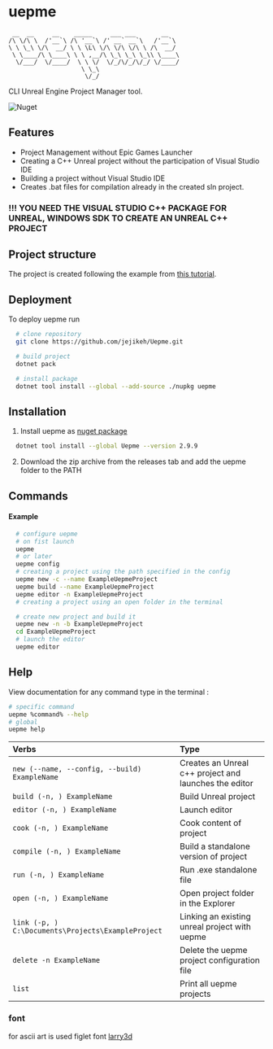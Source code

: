 # uepme

```
 __  __     __    _____     ___ ___       __
/\ \/\ \  /'__`\ /\ '__`\ /' __` __`\   /'__`\
\ \ \_\ \/\  __/ \ \ \L\ \/\ \/\ \/\ \ /\  __/
 \ \____/\ \____\ \ \ ,__/\ \_\ \_\ \_\\ \____\
  \/___/  \/____/  \ \ \/  \/_/\/_/\/_/ \/____/
                    \ \_\
                     \/_/
```

CLI Unreal Engine Project Manager tool.

![Nuget](https://img.shields.io/nuget/v/Uepme?color=g&label=nuget&logo=nuget&style=plastic)

## Features

- Project Management without Epic Games Launcher
- Creating a С++ Unreal project without the participation of Visual Studio IDE
- Building a project without Visual Studio IDE
- Creates .bat files for compilation already in the created sln project.

### !!! YOU NEED THE VISUAL STUDIO C++ PACKAGE FOR UNREAL, WINDOWS SDK TO CREATE AN UNREAL C++ PROJECT

## Project structure
The project is created following the example from [this tutorial](https://youtu.be/94FvzO1HVzY).

## Deployment

To deploy uepme run

```bash
  # clone repository
  git clone https://github.com/jejikeh/Uepme.git

  # build project
  dotnet pack

  # install package
  dotnet tool install --global --add-source ./nupkg uepme
```

## Installation

1. Install uepme as [nuget package](https://www.nuget.org/packages/Uepme)

```bash
  dotnet tool install --global Uepme --version 2.9.9
```

2. Download the zip archive from the releases tab and add the uepme folder to the PATH

## Commands

#### Example

```bash
  # configure uepme
  # on fist launch
  uepme
  # or later
  uepme config
  # creating a project using the path specified in the config
  uepme new -c --name ExampleUepmeProject
  uepme build --name ExampleUepmeProject
  uepme editor -n ExampleUepmeProject
  # creating a project using an open folder in the terminal

  # create new project and build it
  uepme new -n -b ExampleUepmeProject
  cd ExampleUepmeProject
  # launch the editor
  uepme editor
```

## Help

View documentation for any command type in the terminal :

```bash
# specific command
uepme %command% --help
# global
uepme help
```

| Verbs                                              | Type                                                  |
| :------------------------------------------------- | :---------------------------------------------------- |
| `new (--name, --config, --build) ExampleName`      | Creates an Unreal c++ project and launches the editor |
| `build (-n, ) ExampleName`                         | Build Unreal project                                  |
| `editor (-n, ) ExampleName`                        | Launch editor                                         |
| `cook (-n, ) ExampleName`                          | Cook content of project                               |
| `compile (-n, ) ExampleName`                       | Build a standalone version of project                 |
| `run (-n, ) ExampleName`                           | Run .exe standalone file                              |
| `open (-n, ) ExampleName`                          | Open project folder in the Explorer                   |
| `link (-p, ) C:\Documents\Projects\ExampleProject` | Linking an existing unreal project with uepme         |
| `delete -n ExampleName`                            | Delete the uepme project configuration file           |
| `list`                                 | Print all uepme projects                              |

### font

for ascii art is used figlet font [larry3d](http://www.figlet.org/fontdb_example.cgi?font=larry3d.flf)
